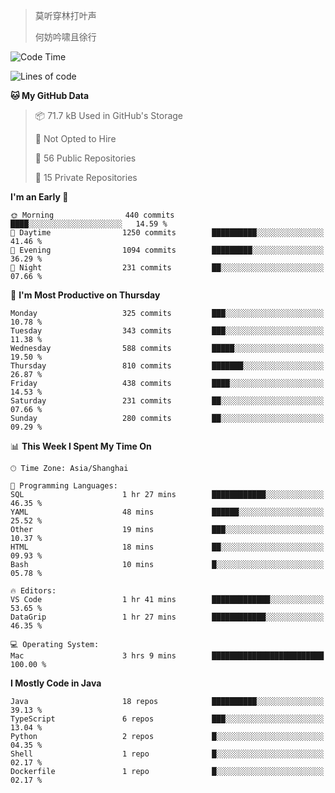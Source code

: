 > 莫听穿林打叶声
> 
> 何妨吟啸且徐行

<!-- ![Github Stats](https://github-readme-stats.vercel.app/api?username=catch6&count_private=true&show_icons=true&theme=gruvbox) -->

<!-- ![Top Langs](https://github-readme-stats.vercel.app/api/top-langs/?username=catch6&layout=compact) -->

<!--START_SECTION:waka-->
![Code Time](http://img.shields.io/badge/Code%20Time-2%2C288%20hrs%2057%20mins-blue)

![Lines of code](https://img.shields.io/badge/From%20Hello%20World%20I%27ve%20Written-9.4%20million%20lines%20of%20code-blue)

**🐱 My GitHub Data** 

> 📦 71.7 kB Used in GitHub's Storage 
 > 
> 🚫 Not Opted to Hire
 > 
> 📜 56 Public Repositories 
 > 
> 🔑 15 Private Repositories 
 > 
**I'm an Early 🐤** 

```text
🌞 Morning                440 commits         ████░░░░░░░░░░░░░░░░░░░░░   14.59 % 
🌆 Daytime                1250 commits        ██████████░░░░░░░░░░░░░░░   41.46 % 
🌃 Evening                1094 commits        █████████░░░░░░░░░░░░░░░░   36.29 % 
🌙 Night                  231 commits         ██░░░░░░░░░░░░░░░░░░░░░░░   07.66 % 
```
📅 **I'm Most Productive on Thursday** 

```text
Monday                   325 commits         ███░░░░░░░░░░░░░░░░░░░░░░   10.78 % 
Tuesday                  343 commits         ███░░░░░░░░░░░░░░░░░░░░░░   11.38 % 
Wednesday                588 commits         █████░░░░░░░░░░░░░░░░░░░░   19.50 % 
Thursday                 810 commits         ███████░░░░░░░░░░░░░░░░░░   26.87 % 
Friday                   438 commits         ████░░░░░░░░░░░░░░░░░░░░░   14.53 % 
Saturday                 231 commits         ██░░░░░░░░░░░░░░░░░░░░░░░   07.66 % 
Sunday                   280 commits         ██░░░░░░░░░░░░░░░░░░░░░░░   09.29 % 
```


📊 **This Week I Spent My Time On** 

```text
🕑︎ Time Zone: Asia/Shanghai

💬 Programming Languages: 
SQL                      1 hr 27 mins        ████████████░░░░░░░░░░░░░   46.35 % 
YAML                     48 mins             ██████░░░░░░░░░░░░░░░░░░░   25.52 % 
Other                    19 mins             ███░░░░░░░░░░░░░░░░░░░░░░   10.37 % 
HTML                     18 mins             ██░░░░░░░░░░░░░░░░░░░░░░░   09.93 % 
Bash                     10 mins             █░░░░░░░░░░░░░░░░░░░░░░░░   05.78 % 

🔥 Editors: 
VS Code                  1 hr 41 mins        █████████████░░░░░░░░░░░░   53.65 % 
DataGrip                 1 hr 27 mins        ████████████░░░░░░░░░░░░░   46.35 % 

💻 Operating System: 
Mac                      3 hrs 9 mins        █████████████████████████   100.00 % 
```

**I Mostly Code in Java** 

```text
Java                     18 repos            ██████████░░░░░░░░░░░░░░░   39.13 % 
TypeScript               6 repos             ███░░░░░░░░░░░░░░░░░░░░░░   13.04 % 
Python                   2 repos             █░░░░░░░░░░░░░░░░░░░░░░░░   04.35 % 
Shell                    1 repo              █░░░░░░░░░░░░░░░░░░░░░░░░   02.17 % 
Dockerfile               1 repo              █░░░░░░░░░░░░░░░░░░░░░░░░   02.17 % 
```




<!--END_SECTION:waka-->
